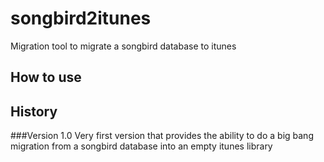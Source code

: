 # songbird2itunes
Migration tool to migrate a songbird database to itunes

## How to use
    
## History
###Version 1.0
Very first version that provides the ability to do a big bang migration from a songbird database into an empty itunes library

